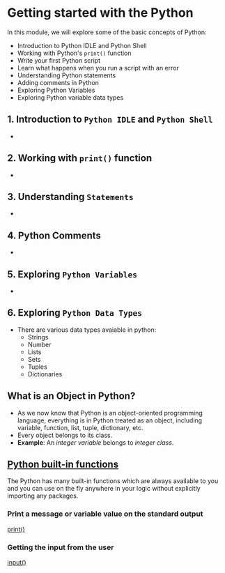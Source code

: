 # Getting started with the Python

In this module, we will explore some of the basic concepts of Python:
  - Introduction to Python IDLE and Python Shell
  - Working with Python's `print()` function
  - Write your first Python script
  - Learn what happens when you run a script with an error
  - Understanding Python statements
  - Adding comments in Python
  - Exploring Python Variables
  - Exploring Python variable data types

## 1. Introduction to `Python IDLE` and `Python Shell`
   -

## 2. Working with `print()` function
   - 

## 3. Understanding `Statements`
   - 

## 4. Python Comments
   -

## 5. Exploring `Python Variables`
   - 

## 6. Exploring `Python Data Types`
   - There are various data types avaiable in python:
     - Strings
     - Number
     - Lists
     - Sets
     - Tuples
     - Dictionaries

## What is an Object in Python?
   - As we now know that Python is an object-oriented programming language, everything is in Python treated as an object, including variable, function, list, tuple, dictionary, etc.
   - Every object belongs to its class.
   - **Example**: An *integer variable* belongs to *integer class*.


## [Python built-in functions](https://docs.python.org/3/library/functions.html)
The Python has many built-in functions which are always available to you and you can use on the fly anywhere in your logic without explicitly importing any packages.

### Print a message or variable value on the standard output
[print()](https://docs.python.org/3/library/functions.html?highlight=built%20functions#print)


### Getting the input from the user
[input()](https://docs.python.org/3/library/functions.html?highlight=built%20functions#input)
